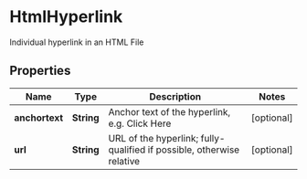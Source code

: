 

# HtmlHyperlink

Individual hyperlink in an HTML File

## Properties

| Name | Type | Description | Notes |
|------------ | ------------- | ------------- | -------------|
|**anchortext** | **String** | Anchor text of the hyperlink, e.g. Click Here |  [optional] |
|**url** | **String** | URL of the hyperlink; fully-qualified if possible, otherwise relative |  [optional] |



